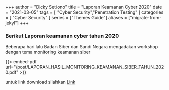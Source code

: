 +++
author = "Dicky Setiono"
title = "Laporan Keamanan Cyber 2020"
date = "2021-03-05"
tags = [ "Cyber Security","Penetration Testing" ]
categories = [ "Cyber Security" ]
series = ["Themes Guide"] 
aliases = ["migrate-from-jekyl"]
+++

### Berikut Laporan keamanan cyber tahun 2020

Beberapa hari lalu Badan Siber dan Sandi Negara mengadakan workshop dengan tema monitoring keamanan siber

{{< embed-pdf url="/post/LAPORAN_HASIL_MONITORING_KEAMANAN_SIBER_TAHUN_2020.pdf" >}}

untuk link download silahkan [Link](https://cloud.bssn.go.id/s/ZSdfebRTKW7p8nW)

